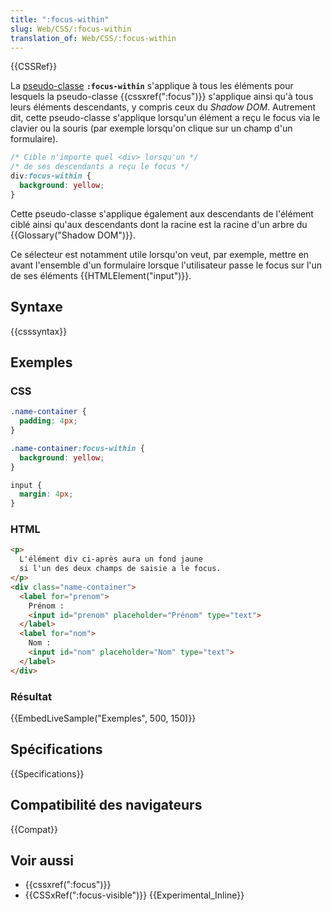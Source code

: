 ```yaml
---
title: ":focus-within"
slug: Web/CSS/:focus-within
translation_of: Web/CSS/:focus-within
---
```


{{CSSRef}}

La [pseudo-classe](/fr/docs/Web/CSS/Pseudo-classes) **`:focus-within`** s'applique à tous les éléments pour lesquels la pseudo-classe {{cssxref(":focus")}} s'applique ainsi qu'à tous leurs éléments descendants, y compris ceux du _Shadow DOM_. Autrement dit, cette pseudo-classe s'applique lorsqu'un élément a reçu le focus via le clavier ou la souris (par exemple lorsqu'on clique sur un champ d'un formulaire).

```css
/* Cible n'importe quel <div> lorsqu'un */
/* de ses descendants a reçu le focus */
div:focus-within {
  background: yellow;
}
```

Cette pseudo-classe s'applique également aux descendants de l'élément ciblé ainsi qu'aux descendants dont la racine est la racine d'un arbre du {{Glossary("Shadow DOM")}}.

Ce sélecteur est notamment utile lorsqu'on veut, par exemple, mettre en avant l'ensemble d'un formulaire lorsque l'utilisateur passe le focus sur l'un de ses éléments {{HTMLElement("input")}}.

## Syntaxe

{{csssyntax}}

## Exemples

### CSS

```css
.name-container {
  padding: 4px;
}

.name-container:focus-within {
  background: yellow;
}

input {
  margin: 4px;
}
```

### HTML

```html
<p>
  L'élément div ci-après aura un fond jaune
  si l'un des deux champs de saisie a le focus.
</p>
<div class="name-container">
  <label for="prenom">
    Prénom :
    <input id="prenom" placeholder="Prénom" type="text">
  </label>
  <label for="nom">
    Nom :
    <input id="nom" placeholder="Nom" type="text">
  </label>
</div>
```

### Résultat

{{EmbedLiveSample("Exemples", 500, 150)}}

## Spécifications

{{Specifications}}

## Compatibilité des navigateurs

{{Compat}}

## Voir aussi

- {{cssxref(":focus")}}
- {{CSSxRef(":focus-visible")}} {{Experimental_Inline}}
